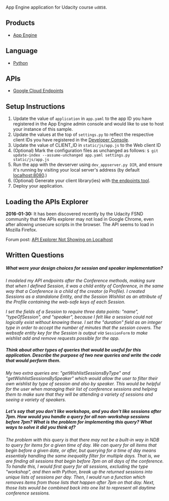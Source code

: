 App Engine application for Udacity course `ud858`.

## Products
- [App Engine][1]

## Language
- [Python][2]

## APIs
- [Google Cloud Endpoints][3]

## Setup Instructions
1. Update the value of `application` in `app.yaml` to the app ID you
   have registered in the App Engine admin console and would like to use to host
   your instance of this sample.
1. Update the values at the top of `settings.py` to
   reflect the respective client IDs you have registered in the
   [Developer Console][4].
1. Update the value of CLIENT_ID in `static/js/app.js` to the Web client ID
1. (Optional) Mark the configuration files as unchanged as follows:
   `$ git update-index --assume-unchanged app.yaml settings.py static/js/app.js`
1. Run the app with the devserver using `dev_appserver.py DIR`, and ensure it's running by visiting your local server's address (by default [localhost:8080][5].)
1. (Optional) Generate your client library(ies) with [the endpoints tool][6].
1. Deploy your application.


[1]: https://developers.google.com/appengine
[2]: http://python.org
[3]: https://developers.google.com/appengine/docs/python/endpoints/
[4]: https://console.developers.google.com/
[5]: https://localhost:8080/
[6]: https://developers.google.com/appengine/docs/python/endpoints/endpoints_tool

## Loading the APIs Explorer

**2016-01-30:** It has been discovered recently by the Udacity FSND community that the APIs explorer may not load in Google Chrome, even after allowing unsecure scripts in the browser. The API seems to load in Mozilla Firefox.

Forum post: [API Explorer Not Showing on Localhost](https://discussions.udacity.com/t/api-explorer-not-showing-on-localhost)

## Written Questions

##### What were your design choices for session and speaker implementation?

_I modeled my API endpoints after the Conference methods, making sure that when I defined Session, it was a child entity of Conference, in the same way that a Conference is a child of the creator (a Profile). I created Sessions as a standalone Entity, and the Session Wishlist as an attribute of the Profile containing the web-safe keys of each Session._

_I set the fields of a Session to require three data points: "name", "typeOfSession", and "speaker", because I felt like a session could not logically exist without knowing these. I set the "duration" field as an integer type in order to accept the number of minutes that the session covers. The websafe entity key for the Session is output via_ `SessionForm` _to make wishlist add and remove requests possible for the app._

##### Think about other types of queries that would be useful for this application. Describe the purpose of two new queries and write the code that would perform them.

_My two extra queries are: "getWishlistSessionsByType" and "getWishlistSessionsBySpeaker" which would allow the user to filter their own wishlist by type of session and also by speaker. This would be helpful for the user when managing their list of conference sessions and helping them to make sure that they will be attending a variety of sessions and seeing a variety of speakers._

##### Let’s say that you don't like workshops, and you don't like sessions after 7pm. How would you handle a query for all non-workshop sessions before 7pm? What is the problem for implementing this query? What ways to solve it did you think of?

_The problem with this query is that there may not be a built-in way in NDB to query for items for a given time of day. We can query for all items that begin before a given date, or after, but querying for a time of day means essentialy handling the same inequality filter for multiple days. That is, we are finding all sessions that begin before 7pm on all days of the conference. To handle this, I would first query for all sessions, excluding the type "workshop", and then with Python, break up the returned sessions into unique lists of sessions per day. Then, I would run a function which removes items from those lists that happen after 7pm on that day. Next, those lists would be combined back into one list to represent all daytime conference sessions._
